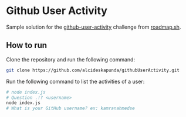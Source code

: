 # Github User Activity
Sample solution for the [github-user-activity](https://roadmap.sh/projects/github-user-activity) challenge from [roadmap.sh](https://roadmap.sh/).

## How to run

Clone the repository and run the following command:

```bash
git clone https://github.com/alcideskapunda/githubUserActivity.git
```

Run the following command to list the activities of a user:

```bash
# node index.js 
# Question .!? <username>
node index.js 
# What is your GitHub username? ex: kamranahmedse
```